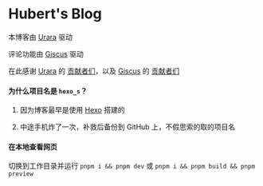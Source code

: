 # Hubert's Blog

本博客由 [Urara](https://github.com/importantimport/urara/) 驱动

评论功能由 [Giscus](https://github.com/giscus/giscus) 驱动

在此感谢 [Urara](https://github.com/importantimport/urara/) 的 [贡献者们](https://github.com/importantimport/urara/graphs/contributors)，以及 [Giscus](https://github.com/giscus/giscus) 的 [贡献者们](https://github.com/giscus/giscus/graphs/contributors)

#### 为什么项目名是 `hexo_s`？

1. 因为博客最早是使用 [Hexo](https://github.com/hexojs) 搭建的

2. 中途手机炸了一次，补救后备份到 GitHub 上，不假思索的取的项目名

#### 在本地查看网页

切换到工作目录并运行 `pnpm i && pnpm dev` 或 `pnpm i && pnpm build && pnpm preview`

